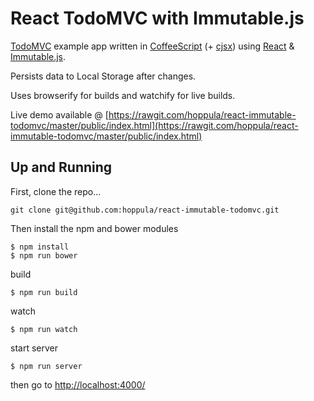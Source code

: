 # React TodoMVC with Immutable.js

[TodoMVC](http://todomvc.com/) example app written in [CoffeeScript](http://coffeescript.org/) (+ [cjsx](https://github.com/jsdf/coffee-react)) using [React](http://facebook.github.io/react/) & [Immutable.js](https://github.com/facebook/immutable-js).

Persists data to Local Storage after changes.

Uses browserify for builds and watchify for live builds.

Live demo available @ [https://rawgit.com/hoppula/react-immutable-todomvc/master/public/index.html](https://rawgit.com/hoppula/react-immutable-todomvc/master/public/index.html)

## Up and Running
First, clone the repo...

`git clone git@github.com:hoppula/react-immutable-todomvc.git`

Then install the npm and bower modules

```
$ npm install
$ npm run bower
```

build
```
$ npm run build
```

watch
```
$ npm run watch
```

start server
```
$ npm run server
```

then go to [http://localhost:4000/](http://localhost:4000/)
